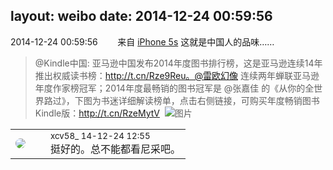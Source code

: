 layout: weibo
date: 2014-12-24 00:59:56
---
<meta name="referrer" content="no-referrer" />

2014-12-24 00:59:56  &nbsp;&nbsp;&nbsp;&nbsp;&nbsp;&nbsp; 来自 <a href="sinaweibo://customweibosource" rel="nofollow">iPhone 5s</a>
这就是中国人的品味……
>  @Kindle中国: 亚马逊中国发布2014年度图书排行榜，这是亚马逊连续14年推出权威读书榜：http://t.cn/Rze9Reu。@雷欧幻像 连续两年蝉联亚马逊年度作家榜冠军；2014年度最畅销的图书冠军是 @张嘉佳 的《从你的全世界路过》，下图为书迷详细解读榜单，点击右侧链接，可购买年度畅销图书Kindle版：http://t.cn/RzeMytV ​​​
>  ![图片](https://ww4.sinaimg.cn/large/c2719308gw1enjgbyl9j5j20rs50k7wi.jpg)

<table style="width: 100%;">
  <tr>
    <td style="width: 40px;"><img style="border-radius:50%" src="https://tva3.sinaimg.cn/crop.0.0.1242.1242.50/801f7e9ajw8f3peekcgoqj20yi0yidg9.jpg?KID=imgbed,tva&Expires=1624463447&ssig=cisehRaH8H"></td>
    <td colspan="2"><small>xcv58_ 14-12-24 12:55</small><br/>挺好的。总不能都看尼采吧。</td>
  </tr>
</table>
